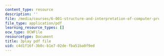 ```yaml
---
content_type: resource
description: ''
file: /media/courses/6-001-structure-and-interpretation-of-computer-programs-spring-2005/c4d1f16f3b0cb1e702defba51ba0f9ed_V_7mmwpgJHU.pdf
file_type: application/pdf
learning_resource_types: []
ocw_type: OCWFile
resourcetype: Document
title: 3play pdf file
uid: c4d1f16f-3b0c-b1e7-02de-fba51ba0f9ed
---
```

